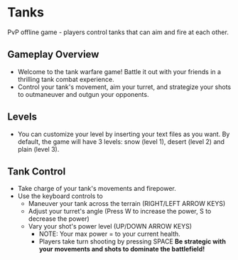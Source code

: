 # Tanks
PvP offline game - players control tanks that can aim and  fire at each other.

## Gameplay Overview
+ Welcome to the tank warfare game! Battle it out with your friends in a thrilling tank combat experience.
+ Control your tank's movement, aim your turret, and strategize your shots to outmaneuver and outgun your opponents.

## Levels
+ You can customize your level by inserting your text files as you want. By default, the game will have
3 levels: snow (level 1), desert (level 2) and plain (level 3).

## Tank Control
+ Take charge of your tank's movements and firepower.
+ Use the keyboard controls to
  + Maneuver your tank across the terrain (RIGHT/LEFT ARROW KEYS)
  + Adjust your turret's angle (Press W to increase the power, S to decrease the power)
  + Vary your shot's power level (UP/DOWN ARROW KEYS)
    + NOTE: Your max power = to your current health.
    + Players take turn shooting by pressing SPACE
**Be strategic with your movements and shots to dominate the battlefield!**
